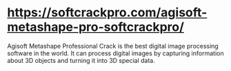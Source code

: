 # https://softcrackpro.com/agisoft-metashape-pro-softcrackpro/
Agisoft Metashape Professional Crack is the best digital image processing software in the world. It can process digital images by capturing information about 3D objects and turning it into 3D special data.
